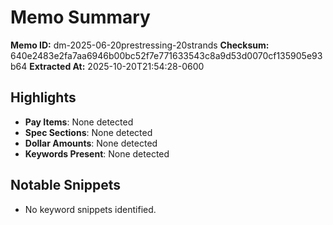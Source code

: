 # Memo Summary

**Memo ID:** dm-2025-06-20prestressing-20strands
**Checksum:** 640e2483e2fa7aa6946b00bc52f7e771633543c8a9d53d0070cf135905e93b64
**Extracted At:** 2025-10-20T21:54:28-0600

## Highlights
- **Pay Items**: None detected
- **Spec Sections**: None detected
- **Dollar Amounts**: None detected
- **Keywords Present**: None detected

## Notable Snippets
- No keyword snippets identified.